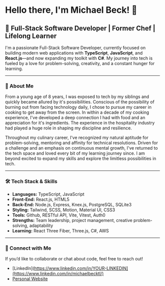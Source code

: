 # Hello there, I'm Michael Beck! 👋

## 🚀 Full-Stack Software Developer | Former Chef | Lifelong Learner

I'm a passionate Full-Stack Software Developer, currently focused on building modern web applications with **TypeScript**, **JavaScript**, and **React.js**—and now expanding my toolkit with **C#**. My journey into tech is fueled by a love for problem-solving, creativity, and a constant hunger for learning.

---

### 🌟 About Me

From a young age of 8 years, I was exposed to tech by my siblings and quickly became allured by it's possibilities. Conscious of the possibility of burning out from facing technology daily, I chose to pursue my career in cooking to get away from the screen. In within a decade of my cooking experience, I've developed a deep connection I had with food and an appreciation for it's ingredients. The experience in the hospitality industry had played a huge role in shaping my discipline and resilience.

Throughout my culinary career, I've recognized my natural aptitude for problem-solving, mentoring and affinity for technical resolutions. Driven for a challenge and an emphasis on continuous mental growth, I've returned to the tech space and loved every bit of my learning journey since. I am beyond excited to expand my skills and explore the limitless possibilities in tech.

---

### 🛠️ Tech Stack & Skills

- **Languages:** TypeScript, JavaScript
- **Front-End:** React.js, HTML5
- **Back-End:** Node.js, Express, Knex.js, PostgreSQL, SQLite3
- **Styling:** Tailwind, SCSS, Motion, Material UI, CSS3
- **Tools:** Github, RESTful API, Vite, Vitest, Auth0
- **Strengths:** Team leadership, project management, creative problem-solving, adaptability
- **Learning:** React Three Fiber, Three.js, C#, AWS

---

### 🔗 Connect with Me

If you’d like to collaborate or chat about code, feel free to reach out!

- [LinkedIn](https://www.linkedin.com/in/YOUR-LINKEDIN](https://www.linkedin.com/in/michaelbecktl/)
- [Personal Website](https://michael.beck.nz/)


<!--
**michaelbecktl/michaelbecktl** is a ✨ _special_ ✨ repository because its `README.md` (this file) appears on your GitHub profile.

Here are some ideas to get you started:

- 🔭 I’m currently working on ...
- 🌱 I’m currently learning ...
- 👯 I’m looking to collaborate on ...
- 🤔 I’m looking for help with ...
- 💬 Ask me about ...
- 📫 How to reach me: ...
- 😄 Pronouns: ...
- ⚡ Fun fact: ...
-->
